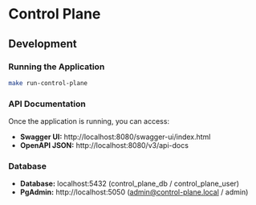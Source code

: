 # Control Plane

## Development

### Running the Application

```bash
make run-control-plane
```

### API Documentation

Once the application is running, you can access:

- **Swagger UI:** http://localhost:8080/swagger-ui/index.html
- **OpenAPI JSON:** http://localhost:8080/v3/api-docs

### Database

- **Database:** localhost:5432 (control_plane_db / control_plane_user)
- **PgAdmin:** http://localhost:5050 (admin@control-plane.local / admin)